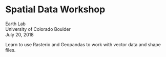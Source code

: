 # Spatial Data Workshop
Earth Lab  
University of Colorado Boulder  
July 20, 2018  


Learn to use Rasterio and Geopandas to work with vector data and shape files.
